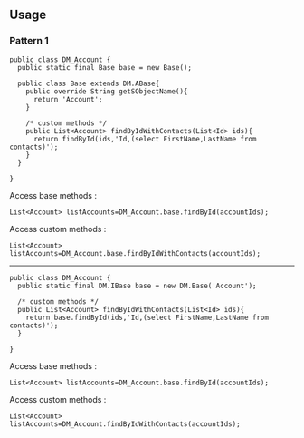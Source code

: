 ## Usage

### Pattern 1

  ```apex
  public class DM_Account {
    public static final Base base = new Base();

    public class Base extends DM.ABase{
      public override String getSObjectName(){
        return 'Account';
      }

      /* custom methods */
      public List<Account> findByIdWithContacts(List<Id> ids){
        return findById(ids,'Id,(select FirstName,LastName from contacts)');
      }
    }

  }
  ```

Access base methods :

  ```apex
  List<Account> listAccounts=DM_Account.base.findById(accountIds);
  ```
  
Access custom methods :

  ```apex
  List<Account> listAccounts=DM_Account.base.findByIdWithContacts(accountIds);
  ```

-----
  

  ```apex
  public class DM_Account {
    public static final DM.IBase base = new DM.Base('Account');

    /* custom methods */
    public List<Account> findByIdWithContacts(List<Id> ids){
      return base.findById(ids,'Id,(select FirstName,LastName from contacts)');
    }

  }
  ```

Access base methods :

  ```apex
  List<Account> listAccounts=DM_Account.base.findById(accountIds);
  ```
  
Access custom methods :

  ```apex
  List<Account> listAccounts=DM_Account.findByIdWithContacts(accountIds);
  ```
